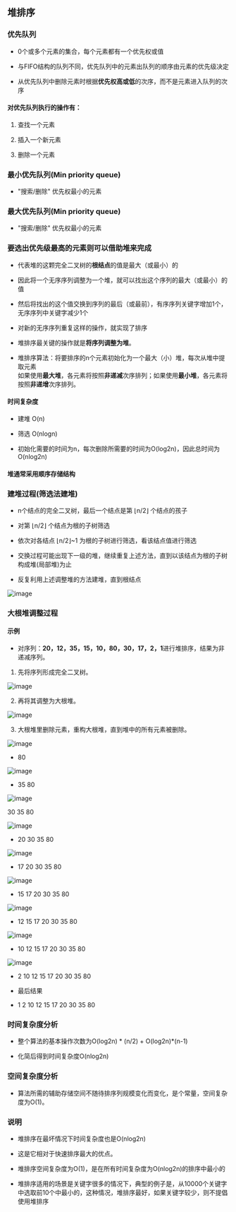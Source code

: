 ## 堆排序

### 优先队列

- 0个或多个元素的集合，每个元素都有一个优先权或值

- 与FIFO结构的队列不同，优先队列中的元素出队列的顺序由元素的优先级决定

- 从优先队列中删除元素时根据**优先权高或低**的次序，而不是元素进入队列的次序

#### 对优先队列执行的操作有：

1. 查找一个元素

2. 插入一个新元素

3. 删除一个元素

### 最小优先队列(Min priority queue)

- "搜索/删除" 优先权最小的元素

### 最大优先队列(Min priority queue)

- "搜索/删除" 优先权最小的元素

### 要选出优先级最高的元素则可以借助堆来完成

- 代表堆的这颗完全二叉树的**根结点**的值是最大（或最小）的

- 因此将一个无序序列调整为一个堆，就可以找出这个序列的最大（或最小）的值

- 然后将找出的这个值交换到序列的最后（或最前），有序序列关键字增加1个，无序序列中关键字减少1个

- 对新的无序序列重复这样的操作，就实现了排序

-  堆排序最关键的操作就是**将序列调整为堆**。

-  堆排序算法：将要排序的n个元素初始化为一个最大（小）堆，每次从堆中提取元素
<br/>如果使用**最大堆**，各元素将按照**非递减**次序排列；如果使用**最小堆**，各元素将按照**非递增**次序排列。

####  时间复杂度

- 建堆 O(n)

- 筛选 O(nlogn)

- 初始化需要的时间为n，每次删除所需要的时间为O(log2n)，因此总时间为O(nlog2n)

#### 堆通常采用顺序存储结构

### 建堆过程(筛选法建堆)

- n个结点的完全二叉树，最后一个结点是第 ⌊n/2⌋ 个结点的孩子

- 对第 ⌊n/2⌋ 个结点为根的子树筛选

- 依次对各结点 ⌊n/2⌋~1 为根的子树进行筛选，看该结点值进行筛选 

- 交换过程可能出现下一级的堆，继续重复上述方法，直到以该结点为根的子树构成堆(局部堆)为止

- 反复利用上述调整堆的方法建堆，直到根结点

![image](https://github.com/YC-L/Postgraduate-examination/blob/DataStructure/imgs/Big-root-heap-adjustment.png)

### 大根堆调整过程

#### 示例

- 对序列：**20，12，35，15，10，80，30，17，2，1**进行堆排序，结果为非递减序列。

1. 先将序列形成完全二叉树。

![image](https://github.com/YC-L/Postgraduate-examination/blob/DataStructure/imgs/HeapSort1.png)

2. 再将其调整为大根堆。

![image](https://github.com/YC-L/Postgraduate-examination/blob/DataStructure/imgs/HeapSort2.png)

3. 大根堆里删除元素，重构大根堆，直到堆中的所有元素被删除。

![image](https://github.com/YC-L/Postgraduate-examination/blob/DataStructure/imgs/HeapSort3.png)

- 80

![image](https://github.com/YC-L/Postgraduate-examination/blob/DataStructure/imgs/HeapSort4.png)

- 35 80

![image](https://github.com/YC-L/Postgraduate-examination/blob/DataStructure/imgs/HeapSort5.png)

30 35 80

![image](https://github.com/YC-L/Postgraduate-examination/blob/DataStructure/imgs/HeapSort6.png)

- 20 30 35 80

![image](https://github.com/YC-L/Postgraduate-examination/blob/DataStructure/imgs/HeapSort7.png)

- 17 20 30 35 80

![image](https://github.com/YC-L/Postgraduate-examination/blob/DataStructure/imgs/HeapSort8.png)

- 15 17 20 30 35 80

![image](https://github.com/YC-L/Postgraduate-examination/blob/DataStructure/imgs/HeapSort9.png)

- 12 15 17 20 30 35 80

![image](https://github.com/YC-L/Postgraduate-examination/blob/DataStructure/imgs/HeapSort10.png)

- 10 12 15 17 20 30 35 80

![image](https://github.com/YC-L/Postgraduate-examination/blob/DataStructure/imgs/HeapSort11.png)

- 2 10 12 15 17 20 30 35 80

- 最后结果

- 1 2 10 12 15 17 20 30 35 80

### 时间复杂度分析

- 整个算法的基本操作次数为O(log2n) * (n/2) + O(log2n)*(n-1)

- 化简后得到时间复杂度O(nlog2n)

### 空间复杂度分析

- 算法所需的辅助存储空间不随待排序列规模变化而变化，是个常量，空间复杂度为O(1)。

### 说明

- 堆排序在最坏情况下时间复杂度也是O(nlog2n)

- 这是它相对于快速排序最大的优点。

- 堆排序空间复杂度为O(1)，是在所有时间复杂度为O(nlog2n)的排序中最小的

- 堆排序适用的场景是关键字很多的情况下，典型的例子是，从10000个关键字中选取前10个中最小的，这种情况，堆排序最好，如果关键字较少，则不提倡使用堆排序